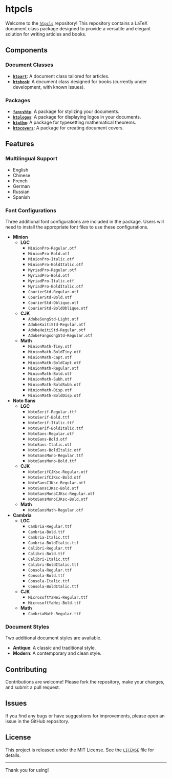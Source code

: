 # htpcls

Welcome to the [`htpcls`](https://github.com/papyrus2108/htpcls) repository! This repository contains a LaTeX document class package designed to provide a versatile and elegant solution for writing articles and books.

## Components

### Document Classes

- **[`htpart`](htpart.cls)**: A document class tailored for articles.
- **[`htpbook`](htpbook.cls)**: A document class designed for books (currently under development, with known issues).

### Packages

- **[`fancyhtp`](fancyhtp.sty)**: A package for stylizing your documents.
- **[`htplogos`](htplogos.sty)**: A package for displaying logos in your documents.
- **[`htpthm`](htpthm.sty)**: A package for typesetting mathematical theorems.
- **[`htpcovers`](htpcovers.sty)**: A package for creating document covers.

## Features

### Multilingual Support

- English
- Chinese
- French
- German
- Russian
- Spanish

### Font Configurations

Three additional font configurations are included in the package. Users will need to install the appropriate font files to use these configurations.

- **Minion**
  - **LGC**
    - `MinionPro-Regular.otf`
    - `MinionPro-Bold.otf`
    - `MinionPro-Italic.otf`
    - `MinionPro-BoldItalic.otf`
    - `MyriadPro-Regular.otf`
    - `MyriadPro-Bold.otf`
    - `MyriadPro-Italic.otf`
    - `MyriadPro-BoldItalic.otf`
    - `CourierStd-Regular.otf`
    - `CourierStd-Bold.otf`
    - `CourierStd-Oblique.otf`
    - `CourierStd-BoldOblique.otf`
  - **CJK**
    - `AdobeSongStd-Light.otf`
    - `AdobeKaitiStd-Regular.otf`
    - `AdobeHeitiStd-Regular.otf`
    - `AdobeFangsongStd-Regular.otf`
  - **Math**
    - `MinionMath-Tiny.otf`
    - `MinionMath-BoldTiny.otf`
    - `MinionMath-Capt.otf`
    - `MinionMath-BoldCapt.otf`
    - `MinionMath-Regular.otf`
    - `MinionMath-Bold.otf`
    - `MinionMath-Subh.otf`
    - `MinionMath-BoldSubh.otf`
    - `MinionMath-Disp.otf`
    - `MinionMath-BoldDisp.otf`
- **Noto Sans**
  - **LGC**
    - `NotoSerif-Regular.ttf`
    - `NotoSerif-Bold.ttf`
    - `NotoSerif-Italic.ttf`
    - `NotoSerif-BoldItalic.ttf`
    - `NotoSans-Regular.otf`
    - `NotoSans-Bold.otf`
    - `NotoSans-Italic.otf`
    - `NotoSans-BoldItalic.otf`
    - `NotoSansMono-Regular.ttf`
    - `NotoSansMono-Bold.ttf`
  - **CJK**
    - `NotoSerifCJKsc-Regular.otf`
    - `NotoSerifCJKsc-Bold.otf`
    - `NotoSansCJKsc-Regular.otf`
    - `NotoSansCJKsc-Bold.otf`
    - `NotoSansMonoCJKsc-Regular.otf`
    - `NotoSansMonoCJKsc-Bold.otf`
  - **Math**
    - `NotoSansMath-Regular.otf`
- **Cambria**
  - **LGC**
    - `Cambria-Regular.ttf`
    - `Cambria-Bold.ttf`
    - `Cambria-Italic.ttf`
    - `Cambria-BoldItalic.ttf`
    - `Calibri-Regular.ttf`
    - `Calibri-Bold.ttf`
    - `Calibri-Italic.ttf`
    - `Calibri-BoldItalic.ttf`
    - `Consola-Regular.ttf`
    - `Consola-Bold.ttf`
    - `Consola-Italic.ttf`
    - `Consola-BoldItalic.ttf`
  - **CJK**
    - `MicrosoftYaHei-Regular.ttf`
    - `MicrosoftYaHei-Bold.ttf`
  - **Math**
    - `CambriaMath-Regular.ttf`

### Document Styles

Two additional document styles are available.

- **Antique**: A classic and traditional style.
- **Modern**: A contemporary and clean style.

## Contributing

Contributions are welcome! Please fork the repository, make your changes, and submit a pull request.

## Issues

If you find any bugs or have suggestions for improvements, please open an issue in the GitHub repository.

## License

This project is released under the MIT License. See the [`LICENSE`](LICENSE) file for details.

---

Thank you for using!
